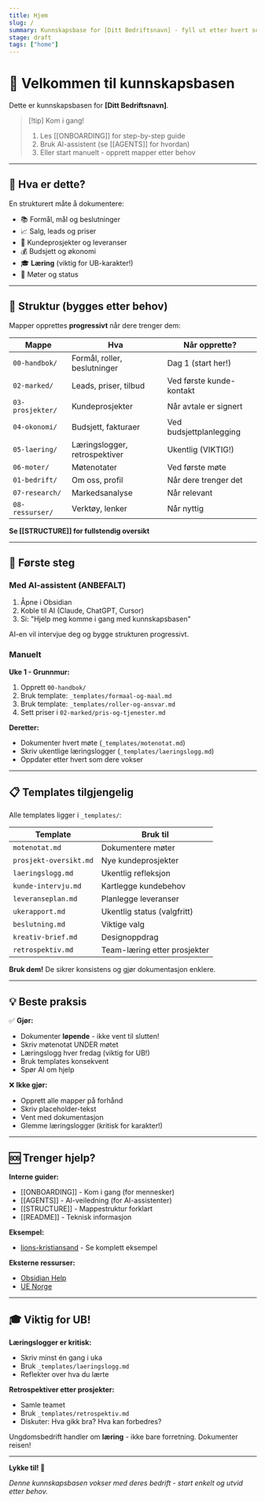 ```yaml
---
title: Hjem
slug: /
summary: Kunnskapsbase for [Ditt Bedriftsnavn] - fyll ut etter hvert som dere vokser
stage: draft
tags: ["home"]
---
```


# 👋 Velkommen til kunnskapsbasen

Dette er kunnskapsbasen for **[Ditt Bedriftsnavn]**.

> [!tip] Kom i gang!
> 1. Les [[ONBOARDING]] for step-by-step guide
> 2. Bruk AI-assistent (se [[AGENTS]] for hvordan)
> 3. Eller start manuelt - opprett mapper etter behov

---

## 🎯 Hva er dette?

En strukturert måte å dokumentere:
- 📚 Formål, mål og beslutninger
- 📈 Salg, leads og priser
- 🚀 Kundeprosjekter og leveranser
- 💰 Budsjett og økonomi
- 🎓 **Læring** (viktig for UB-karakter!)
- 🤝 Møter og status

---

## 📂 Struktur (bygges etter behov)

Mapper opprettes **progressivt** når dere trenger dem:

| Mappe | Hva | Når opprette? |
| ----- | --- | ------------- |
| `00-handbok/` | Formål, roller, beslutninger | Dag 1 (start her!) |
| `02-marked/` | Leads, priser, tilbud | Ved første kunde-kontakt |
| `03-prosjekter/` | Kundeprosjekter | Når avtale er signert |
| `04-okonomi/` | Budsjett, fakturaer | Ved budsjettplanlegging |
| `05-laering/` | Læringslogger, retrospektiver | Ukentlig (VIKTIG!) |
| `06-moter/` | Møtenotater | Ved første møte |
| `01-bedrift/` | Om oss, profil | Når dere trenger det |
| `07-research/` | Markedsanalyse | Når relevant |
| `08-ressurser/` | Verktøy, lenker | Når nyttig |

**Se [[STRUCTURE]] for fullstendig oversikt**

---

## 🚀 Første steg

### Med AI-assistent (ANBEFALT)

1. Åpne i Obsidian
2. Koble til AI (Claude, ChatGPT, Cursor)
3. Si: "Hjelp meg komme i gang med kunnskapsbasen"

AI-en vil intervjue deg og bygge strukturen progressivt.

### Manuelt

**Uke 1 - Grunnmur:**
1. Opprett `00-handbok/`
2. Bruk template: `_templates/formaal-og-maal.md`
3. Bruk template: `_templates/roller-og-ansvar.md`
4. Sett priser i `02-marked/pris-og-tjenester.md`

**Deretter:**
- Dokumenter hvert møte (`_templates/motenotat.md`)
- Skriv ukentlige læringslogger (`_templates/laeringslogg.md`)
- Oppdater etter hvert som dere vokser

---

## 📋 Templates tilgjengelig

Alle templates ligger i `_templates/`:

| Template | Bruk til |
| -------- | -------- |
| `motenotat.md` | Dokumentere møter |
| `prosjekt-oversikt.md` | Nye kundeprosjekter |
| `laeringslogg.md` | Ukentlig refleksjon |
| `kunde-intervju.md` | Kartlegge kundebehov |
| `leveranseplan.md` | Planlegge leveranser |
| `ukerapport.md` | Ukentlig status (valgfritt) |
| `beslutning.md` | Viktige valg |
| `kreativ-brief.md` | Designoppdrag |
| `retrospektiv.md` | Team-læring etter prosjekter |

**Bruk dem!** De sikrer konsistens og gjør dokumentasjon enklere.

---

## 💡 Beste praksis

✅ **Gjør:**
- Dokumenter **løpende** - ikke vent til slutten!
- Skriv møtenotat UNDER møtet
- Læringslogg hver fredag (viktig for UB!)
- Bruk templates konsekvent
- Spør AI om hjelp

❌ **Ikke gjør:**
- Opprett alle mapper på forhånd
- Skriv placeholder-tekst
- Vent med dokumentasjon
- Glemme læringslogger (kritisk for karakter!)

---

## 🆘 Trenger hjelp?

**Interne guider:**
- [[ONBOARDING]] - Kom i gang (for mennesker)
- [[AGENTS]] - AI-veiledning (for AI-assistenter)
- [[STRUCTURE]] - Mappestruktur forklart
- [[README]] - Teknisk informasjon

**Eksempel:**
- [lions-kristiansand](https://github.com/[org]/lions-kristiansand) - Se komplett eksempel

**Eksterne ressurser:**
- [Obsidian Help](https://help.obsidian.md/)
- [UE Norge](https://ue.no/ressurser)

---

## 🎓 Viktig for UB!

**Læringslogger er kritisk:**
- Skriv minst én gang i uka
- Bruk `_templates/laeringslogg.md`
- Reflekter over hva du lærte

**Retrospektiver etter prosjekter:**
- Samle teamet
- Bruk `_templates/retrospektiv.md`
- Diskuter: Hva gikk bra? Hva kan forbedres?

Ungdomsbedrift handler om **læring** - ikke bare forretning. Dokumenter reisen!

---

**Lykke til! 🚀**

_Denne kunnskapsbasen vokser med deres bedrift - start enkelt og utvid etter behov._
